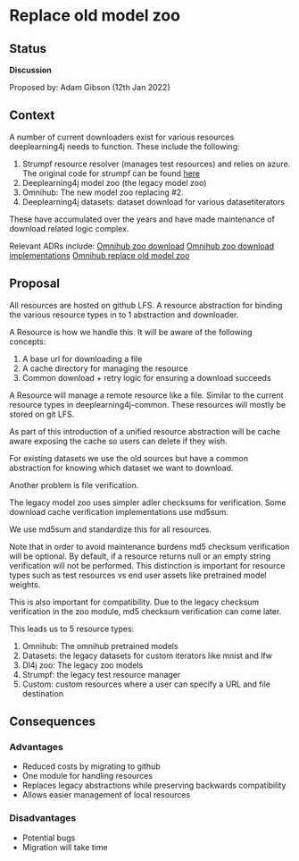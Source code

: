 # Replace old model zoo

## Status
**Discussion**

Proposed by: Adam Gibson (12th Jan 2022)


## Context

A number of current downloaders exist for various resources
deeplearning4j needs to function. These include the following:
1. Strumpf resource resolver (manages test resources)
and relies on azure. The original code for strumpf can be found [here](https://github.com/KonduitAI/strumpf)
2. Deeplearning4j model zoo (the legacy model zoo)
3. Omnihub: The new model zoo replacing #2.
4. Deeplearning4j datasets: dataset download for various datasetiterators


These have accumulated over the years and have made maintenance of download related logic
complex.

Relevant ADRs include:
[Omnihub zoo download](./0011%20-%20OmniHub-Zoo%20Download.md)
[Omnihub zoo download implementations](./0012%20-%20OmniHub-Zoo%20Download%20Implementations.md)
[Omnihub replace old model zoo](./0013%20-%20OmniHub-Zoo%20Consumption.md)


## Proposal

All resources are hosted on  github LFS.
A  resource abstraction for binding the  various resource types in
to 1 abstraction and downloader.

A Resource  is how we handle this. It will be aware of the following concepts:
1. A base url for downloading a file
2. A cache directory for managing the resource
3. Common download + retry logic for ensuring a download succeeds


A Resource will manage a remote resource like a file. Similar to the current resource types
in deeplearning4j-common. These resources will mostly be stored on git LFS.

As part of this introduction of a unified resource abstraction
will be cache aware exposing the cache so users can delete if they wish.

For existing datasets we  use the old sources but have a common abstraction
for knowing which dataset we want to download.

Another problem is file verification.

The legacy model zoo uses simpler adler checksums for verification.
Some download cache verification implementations use md5sum.

We  use md5sum and standardize this for all resources.


Note that in order to avoid maintenance burdens md5 checksum verification
will be optional. By default, if a resource returns null or an empty
string verification will not be performed. This distinction is important
for resource types such as test resources vs end user assets like pretrained model
weights.

This is also important for compatibility. Due to the legacy checksum
verification in the zoo module, md5 checksum verification can come later.

This leads us to 5 resource types:
1. Omnihub: The omnihub pretrained models
2. Datasets: the legacy datasets for custom iterators like mnist and lfw
3. Dl4j zoo: The legacy zoo models
4. Strumpf: the legacy test resource manager
5. Custom: custom resources where a user can specify a URL and file destination

## Consequences

### Advantages

* Reduced costs by migrating to github
* One module for handling resources
* Replaces legacy abstractions while preserving backwards compatibility
* Allows easier management of local resources


### Disadvantages
* Potential bugs
* Migration will take time